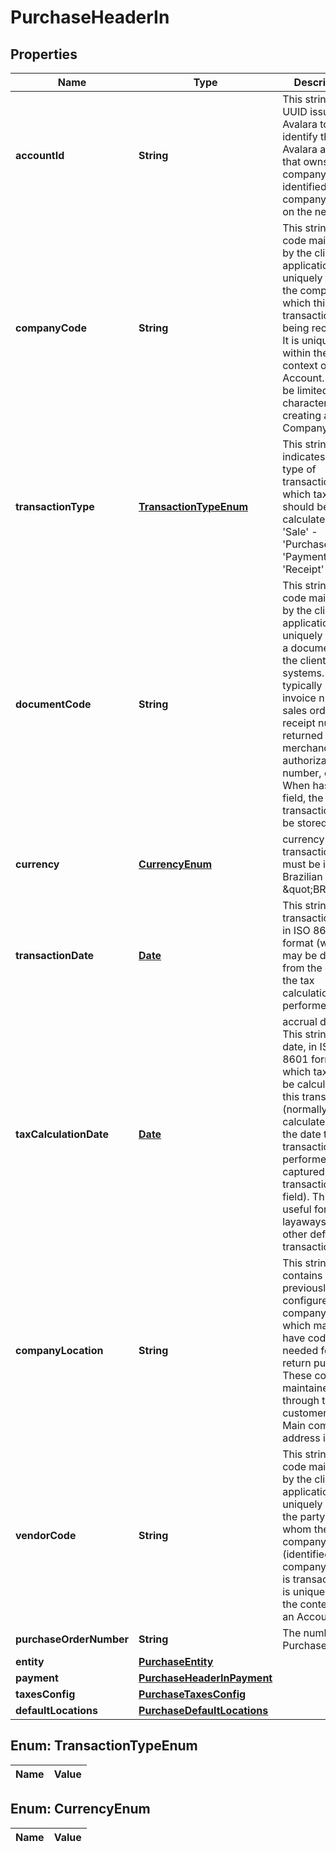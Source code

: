 
# PurchaseHeaderIn

## Properties
Name | Type | Description | Notes
------------ | ------------- | ------------- | -------------
**accountId** | **String** | This string is a UUID issued by Avalara to identify the Avalara account that owns the company identified by the companyCode on the next line. | 
**companyCode** | **String** | This string is a code maintained by the client application to uniquely identify the company for which this transaction is being recorded. It is unique within the context of an Account. It will be limited to 60 characters when creating a Company | 
**transactionType** | [**TransactionTypeEnum**](#TransactionTypeEnum) | This string indicates the type of transaction for which tax should be calculated. - &#39;Sale&#39; - &#39;Purchase&#39; - &#39;Payment&#39; - &#39;Receipt&#39;  | 
**documentCode** | **String** | This string is a code maintained by the client application to uniquely identify a document in the client&#39;s systems. It will typically be an invoice number, sales order, receipt number, returned merchandise authorization number, etc. When has this field, the transaction will be stored |  [optional]
**currency** | [**CurrencyEnum**](#CurrencyEnum) | currency code / transactions must be in Brazilian Reais \&quot;BRL\&quot; | 
**transactionDate** | [**Date**](Date.md) | This string is the transaction date in ISO 8601 format (which may be different from the date the tax calculation is performed) | 
**taxCalculationDate** | [**Date**](Date.md) | accrual date, This string is the date, in ISO 8601 format, on which tax is to be calculated for this transaction (normally tax is calculated on the date the transaction is performed as captured in the transactionDate field). This is useful for layaways and other deferred transactions. |  [optional]
**companyLocation** | **String** | This string contains a previously configured company code which may also have codes needed for tax return purposes. These codes are maintained through the customer portal. Main company address identity | 
**vendorCode** | **String** | This string is a code maintained by the client application to uniquely identify the party with whom the company (identified by companyCode) is transacting. It is unique within the context of an Account. | 
**purchaseOrderNumber** | **String** | The number of Purchase Order |  [optional]
**entity** | [**PurchaseEntity**](PurchaseEntity.md) |  |  [optional]
**payment** | [**PurchaseHeaderInPayment**](PurchaseHeaderInPayment.md) |  |  [optional]
**taxesConfig** | [**PurchaseTaxesConfig**](PurchaseTaxesConfig.md) |  |  [optional]
**defaultLocations** | [**PurchaseDefaultLocations**](PurchaseDefaultLocations.md) |  |  [optional]


<a name="TransactionTypeEnum"></a>
## Enum: TransactionTypeEnum
Name | Value
---- | -----


<a name="CurrencyEnum"></a>
## Enum: CurrencyEnum
Name | Value
---- | -----



